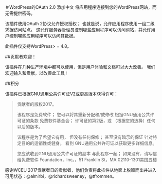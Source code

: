 ＃WordPress的OAuth 2.0
添加中文
将应用程序连接到您的WordPress网站，而无需提供密码。

该插件使用OAuth 2协议允许授权授权； 也就是说，允许应用程序使用一组二级凭据访问站点。 这允许服务器管理员控制哪些应用程序可以访问网站，并允许用户控制哪些应用程序可以访问其数据。

此插件仅支持WordPress> = 4.8。

##贡献者欢迎！

该插件在几种生产环境中都可以使用，但是用户体验和文档可以大大改善。 我们欢迎输入和贡献，以改善此工具！


##积分

该插件已根据GNU通用公共许可证V2或更高版本获得许可：

>贡献者的版权2017。
>
>该程序是免费软件； 您可以将其重新分配和/或修改
>根据GNU通用公共许可证的条款
>免费软件基金会； 许可证的第2版，或
>（根据您的选择）任何以后的版本。
>
>该程序是为了希望它有用，
>但没有任何保修； 甚至没有暗示的保证
>针对特定目的的适销性或健身。 看到
> GNU通用公共许可证以获取更多详细信息。
>
>您应该收到GNU通用公共许可证的副本
>与此程序一起； 如果没有，请写信给免费软件
> Foundation，Inc。，51 Franklin St，MA 02110-1301美国五楼

感谢WCEU 2017贡献者日的贡献者，他们负责将此插件从地面上脱颖而出并进入可用状态：@almirbi，@richardsweeney，@tfrommen。
